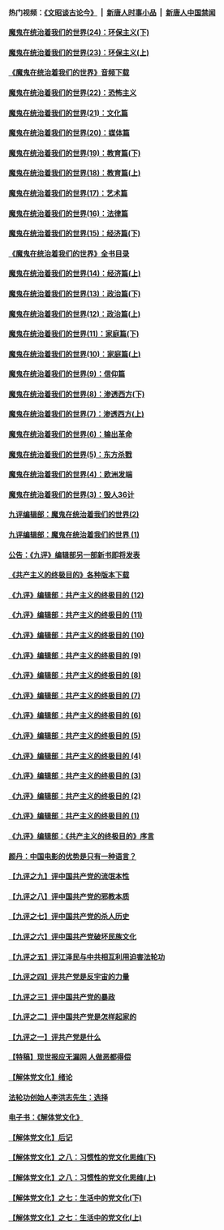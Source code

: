 #### 热门视频：[《文昭谈古论今》](https://github.com/gfw-breaker/wenzhao/blob/master/README.md?t=10162134) &nbsp;|&nbsp; [新唐人时事小品](https://github.com/gfw-breaker/ntdtv-comedy/blob/master/README.md?t=10162134) &nbsp;|&nbsp; [新唐人中国禁闻](https://github.com/gfw-breaker/ntdtv-news/blob/master/README.md?t=10162134)

#### [魔鬼在统治着我们的世界(24)：环保主义(下)](../pages/nsc422/n10695307.md?t=10162134) 

#### [魔鬼在统治着我们的世界(23)：环保主义(上)](../pages/nsc422/n10688613.md?t=10162134) 

#### [《魔鬼在统治着我们的世界》音频下载](../pages/nsc422/n10635553.md?t=10162134) 

#### [魔鬼在统治着我们的世界(22)：恐怖主义](../pages/nsc422/n10614727.md?t=10162134) 

#### [魔鬼在统治着我们的世界(21)：文化篇](../pages/nsc422/n10597706.md?t=10162134) 

#### [魔鬼在统治着我们的世界(20)：媒体篇](../pages/nsc422/n10586579.md?t=10162134) 

#### [魔鬼在统治着我们的世界(19)：教育篇(下)](../pages/nsc422/n10564808.md?t=10162134) 

#### [魔鬼在统治着我们的世界(18)：教育篇(上)](../pages/nsc422/n10526970.md?t=10162134) 

#### [魔鬼在统治着我们的世界(17)：艺术篇](../pages/nsc422/n10499093.md?t=10162134) 

#### [魔鬼在统治着我们的世界(16)：法律篇](../pages/nsc422/n10485969.md?t=10162134) 

#### [魔鬼在统治着我们的世界(15)：经济篇(下)](../pages/nsc422/n10469975.md?t=10162134) 

#### [《魔鬼在统治着我们的世界》全书目录](../pages/nsc422/n10464261.md?t=10162134) 

#### [魔鬼在统治着我们的世界(14)：经济篇(上)](../pages/nsc422/n10457370.md?t=10162134) 

#### [魔鬼在统治着我们的世界(13)：政治篇(下)](../pages/nsc422/n10448270.md?t=10162134) 

#### [魔鬼在统治着我们的世界(12)：政治篇(上)](../pages/nsc422/n10444576.md?t=10162134) 

#### [魔鬼在统治着我们的世界(11)：家庭篇(下)](../pages/nsc422/n10440961.md?t=10162134) 

#### [魔鬼在统治着我们的世界(10)：家庭篇(上)](../pages/nsc422/n10435448.md?t=10162134) 

#### [魔鬼在统治着我们的世界(9)：信仰篇](../pages/nsc422/n10432159.md?t=10162134) 

#### [魔鬼在统治着我们的世界(8)：渗透西方(下)](../pages/nsc422/n10429603.md?t=10162134) 

#### [魔鬼在统治着我们的世界(7)：渗透西方(上)](../pages/nsc422/n10426013.md?t=10162134) 

#### [魔鬼在统治着我们的世界(6)：输出革命](../pages/nsc422/n10421536.md?t=10162134) 

#### [魔鬼在统治着我们的世界(5)：东方杀戮](../pages/nsc422/n10417707.md?t=10162134) 

#### [魔鬼在统治着我们的世界(4)：欧洲发端](../pages/nsc422/n10414890.md?t=10162134) 

#### [魔鬼在统治着我们的世界(3)：毁人36计](../pages/nsc422/n10411583.md?t=10162134) 

#### [九评编辑部：魔鬼在统治着我们的世界(2)](../pages/nsc422/n10410036.md?t=10162134) 

#### [九评编辑部：魔鬼在统治着我们的世界 (1)](../pages/nsc422/n10406825.md?t=10162134) 

#### [公告：《九评》编辑部另一部新书即将发表](../pages/nsc422/n10405104.md?t=10162134) 

#### [《共产主义的终极目的》各种版本下载](../pages/nsc422/n10022138.md?t=10162134) 

#### [《九评》编辑部：共产主义的终极目的 (12)](../pages/nsc422/n9933272.md?t=10162134) 

#### [《九评》编辑部：共产主义的终极目的 (11)](../pages/nsc422/n9924973.md?t=10162134) 

#### [《九评》编辑部：共产主义的终极目的 (10)](../pages/nsc422/n9920883.md?t=10162134) 

#### [《九评》编辑部：共产主义的终极目的 (9)](../pages/nsc422/n9916363.md?t=10162134) 

#### [《九评》编辑部：共产主义的终极目的 (8)](../pages/nsc422/n9912488.md?t=10162134) 

#### [《九评》编辑部：共产主义的终极目的 (7)](../pages/nsc422/n9901176.md?t=10162134) 

#### [《九评》编辑部：共产主义的终极目的 (6)](../pages/nsc422/n9899359.md?t=10162134) 

#### [《九评》编辑部：共产主义的终极目的 (5)](../pages/nsc422/n9893174.md?t=10162134) 

#### [《九评》编辑部：共产主义的终极目的 (4)](../pages/nsc422/n9891246.md?t=10162134) 

#### [《九评》编辑部：共产主义的终极目的 (3)](../pages/nsc422/n9879879.md?t=10162134) 

#### [《九评》编辑部：共产主义的终极目的 (2)](../pages/nsc422/n9876205.md?t=10162134) 

#### [《九评》编辑部：共产主义的终极目的 (1)](../pages/nsc422/n9865857.md?t=10162134) 

#### [《九评》编辑部：《共产主义的终极目的》序言](../pages/nsc422/n9862666.md?t=10162134) 

#### [颜丹：中国电影的优势是只有一种语言？](../pages/nsc422/n9583062.md?t=10162134) 

#### [【九评之九】评中国共产党的流氓本性](../pages/nsc422/n737542.md?t=10162134) 

#### [【九评之八】评中国共产党的邪教本质](../pages/nsc422/n735942.md?t=10162134) 

#### [【九评之七】评中国共产党的杀人历史](../pages/nsc422/n733806.md?t=10162134) 

#### [【九评之六】评中国共产党破坏民族文化](../pages/nsc422/n731667.md?t=10162134) 

#### [【九评之五】评江泽民与中共相互利用迫害法轮功](../pages/nsc422/n730058.md?t=10162134) 

#### [【九评之四】评共产党是反宇宙的力量](../pages/nsc422/n727814.md?t=10162134) 

#### [【九评之三】评中国共产党的暴政](../pages/nsc422/n725597.md?t=10162134) 

#### [【九评之二】评中国共产党是怎样起家的](../pages/nsc422/n723946.md?t=10162134) 

#### [【九评之一】评共产党是什么](../pages/nsc422/n722529.md?t=10162134) 

#### [【特稿】现世报应无漏网 人做恶都得偿](../pages/nsc422/n4215167.md?t=10162134) 

#### [【解体党文化】绪论](../pages/nsc422/n1449356.md?t=10162134) 

#### [法轮功创始人李洪志先生：选择](../pages/nsc422/n3580738.md?t=10162134) 

#### [电子书：《解体党文化》](../pages/nsc422/n1573484.md?t=10162134) 

#### [【解体党文化】后记](../pages/nsc422/n1531999.md?t=10162134) 

#### [【解体党文化】之八：习惯性的党文化思维(下)](../pages/nsc422/n1526477.md?t=10162134) 

#### [【解体党文化】之八：习惯性的党文化思维(上)](../pages/nsc422/n1520631.md?t=10162134) 

#### [【解体党文化】之七：生活中的党文化(下)](../pages/nsc422/n1513446.md?t=10162134) 

#### [【解体党文化】之七：生活中的党文化(上)](../pages/nsc422/n1509358.md?t=10162134) 

